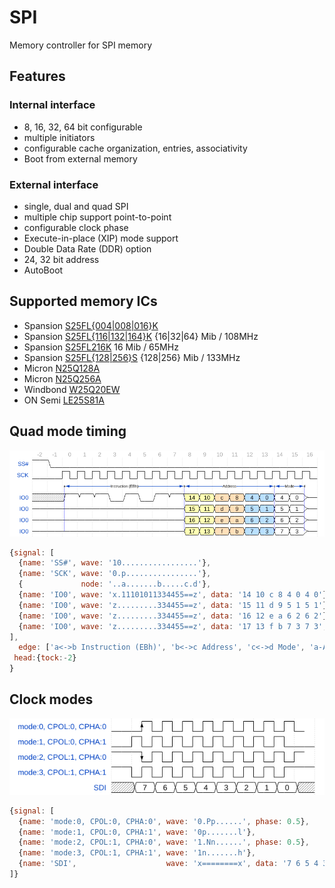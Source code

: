 # SPI
Memory controller for SPI memory

## Features

### Internal interface
 - 8, 16, 32, 64 bit configurable
 - multiple initiators
 - configurable cache organization, entries, associativity
 - Boot from external memory

### External interface
 - single, dual and quad SPI
 - multiple chip support point-to-point
 - configurable clock phase
 - Execute-in-place (XIP) mode support
 - Double Data Rate (DDR) option
 - 24, 32 bit address
 - AutoBoot

## Supported memory ICs

 - Spansion [S25FL{004|008|016}K](https://www.spansion.com/Support/Datasheets/S25FL004K-016K_00.pdf)
 - Spansion [S25FL{116|132|164}K](http://www.spansion.com/Support/Datasheets/S25FL1-K_00.pdf) {16|32|64} Mib / 108MHz
 - Spansion [S25FL216K](http://www.spansion.com/Support/Datasheets/S25FL216K_00.pdf) 16 Mib / 65MHz
 - Spansion [S25FL{128|256}S](http://www.spansion.com/Support/Datasheets/S25FL128S_256S_00.pdf) {128|256} Mib / 133MHz
 - Micron [N25Q128A](http://www.micron.com/~/media/Documents/Products/Data%20Sheet/NOR%20Flash/Serial%20NOR/N25Q/n25q_128mb_1_8v_65nm.pdf)
 - Micron [N25Q256A](http://www.micron.com/~/media/Documents/Products/Data%20Sheet/NOR%20Flash/Serial%20NOR/N25Q/n25q_256mb_3v_65nm.pdf)
 - Windbond [W25Q20EW](https://www.winbond.com/resource-files/w25q20ew_revf%2011252015%20sfdp.pdf)
 - ON Semi [LE25S81A](http://www.onsemi.com/pub_link/Collateral/LE25S81A-D.PDF)

## Quad mode timing

![quad spi addr mode](img/quad_spi_addr_mode.png)
```js
{signal: [
  {name: 'SS#', wave: '10.................'},
  {name: 'SCK', wave: '0.p................'},
  {             node: '..a.......b.....c.d'},
  {name: 'IO0', wave: 'x.11101011334455==z', data: '14 10 c 8 4 0 4 0'},
  {name: 'IO0', wave: 'z.........334455==z', data: '15 11 d 9 5 1 5 1'},
  {name: 'IO0', wave: 'z.........334455==z', data: '16 12 e a 6 2 6 2'},
  {name: 'IO0', wave: 'z.........334455==z', data: '17 13 f b 7 3 7 3', node: '..A.......B.....C.D'}
],
  edge: ['a<->b Instruction (EBh)', 'b<->c Address', 'c<->d Mode', 'a-A', 'b-B', 'c-C', 'd-D'],
 head:{tock:-2}
}
```

## Clock modes

![clock modes](img/clock_modes.png)

```js
{signal: [
  {name: 'mode:0, CPOL:0, CPHA:0', wave: '0.Pp......', phase: 0.5},
  {name: 'mode:1, CPOL:0, CPHA:1', wave: '0p.......l'},
  {name: 'mode:2, CPOL:1, CPHA:0', wave: '1.Nn......', phase: 0.5},
  {name: 'mode:3, CPOL:1, CPHA:1', wave: '1n.......h'},
  {name: 'SDI',                    wave: 'x========x', data: '7 6 5 4 3 2 1 0'},
]}
```
